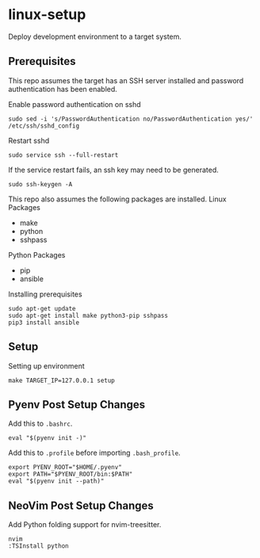 # linux-setup
Deploy development environment to a target system.

## Prerequisites
This repo assumes the target has an SSH server installed and password authentication has been enabled.

Enable password authentication on sshd
```
sudo sed -i 's/PasswordAuthentication no/PasswordAuthentication yes/' /etc/ssh/sshd_config
```

Restart sshd
```
sudo service ssh --full-restart
```

If the service restart fails, an ssh key may need to be generated.
```
sudo ssh-keygen -A
```

This repo also assumes the following packages are installed.
Linux Packages
* make
* python
* sshpass

Python Packages
* pip
* ansible

Installing prerequisites
```
sudo apt-get update
sudo apt-get install make python3-pip sshpass
pip3 install ansible
```

## Setup
Setting up environment
```
make TARGET_IP=127.0.0.1 setup
```

## Pyenv Post Setup Changes
Add this to `.bashrc`.
```
eval "$(pyenv init -)"
```

Add this to `.profile` before importing `.bash_profile`.
```
export PYENV_ROOT="$HOME/.pyenv"
export PATH="$PYENV_ROOT/bin:$PATH"
eval "$(pyenv init --path)"
```

## NeoVim Post Setup Changes
Add Python folding support for nvim-treesitter.
```
nvim
:TSInstall python
```
